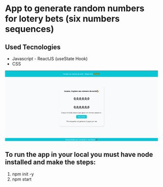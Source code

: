 # App to generate random numbers for lotery bets (six numbers sequences)
## Used Tecnologies
<ul>
  <li>Javascript - ReactJS (useState Hook)</>
  <li>CSS</li>
</ul>

<img src="https://github.com/souleonardo/get-random-numbers-lotery/blob/master/public/get-random-numbers.gif">

## To run the app in your local you must have node installed and make the steps:

<ol>
  <li>npm init -y</li>
  <li>npm start</li>
</ol>
